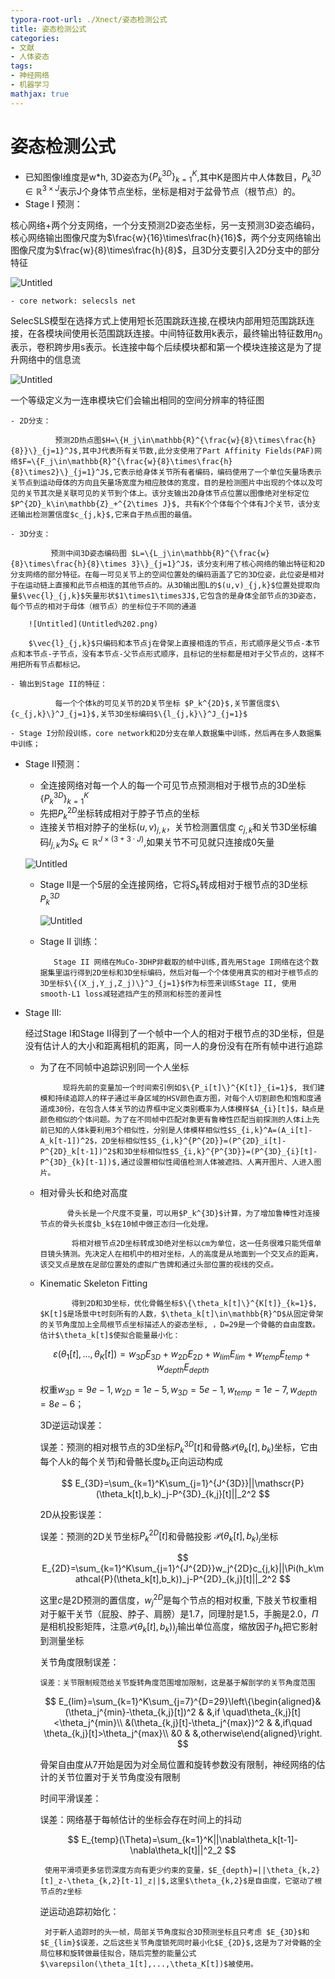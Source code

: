 ```yaml
---
typora-root-url: ./Xnect/姿态检测公式
title: 姿态检测公式
categories:
- 文献
- 人体姿态
tags:
- 神经网络
- 机器学习
mathjax: true
---
```





# 姿态检测公式

- 已知图像I维度是w*h, 3D姿态为$\{P^{3D}_k\}^K_{k=1}$,其中K是图片中人体数目，$P_k^{3D}\in\mathbb{R}^{3\times J}$表示J个身体节点坐标，坐标是相对于盆骨节点（根节点）的。
- Stage I 预测：
  

核心网络+两个分支网络，一个分支预测2D姿态坐标，另一支预测3D姿态编码，核心网络输出图像尺度为$\frac{w}{16}\times\frac{h}{16}$，两个分支网络输出图像尺度为$\frac{w}{8}\times\frac{h}{8}$，且3D分支要引入2D分支中的部分特征
    
![Untitled](Untitled.png)
    
    - core network: selecsls net
SelecSLS模型在选择方式上使用短长范围跳跃连接,在模块内部用短范围跳跃连接，在各模块间使用长范围跳跃连接。中间特征数用k表示，最终输出特征数用$n_0$表示，卷积跨步用s表示。长连接中每个后续模块都和第一个模块连接这是为了提升网络中的信息流
        
![Untitled](Untitled%201.png)
        
一个等级定义为一连串模块它们会输出相同的空间分辨率的特征图
        
    - 2D分支：
      
              预测2D热点图$H=\{H_j\in\mathbb{R}^{\frac{w}{8}\times\frac{h}{8}}\}_{j=1}^J$,其中J代表所有关节数,此分支使用了Part Affinity Fields(PAF)网络$F=\{F_j\in\mathbb{R}^{\frac{w}{8}\times\frac{h}{8}\times2}\}_{j=1}^J$,它表示给身体关节所有者编码，编码使用了一个单位矢量场表示关节点到运动母体的方向且矢量场宽度为相应肢体的宽度，目的是检测图片中出现的个体以及可见的关节其次是关联可见的关节到个体上。该分支输出2D身体节点位置以图像绝对坐标定位$P^{2D}_k\in\mathbb{Z}_+^{2\times J}$, 共有K个个体每个个体有J个关节，该分支还输出检测置信度$c_{j,k}$,它来自于热点图的最值。
        
    - 3D分支：
      
             预测中间3D姿态编码图 $L=\{L_j\in\mathbb{R}^{\frac{w}{8}\times\frac{h}{8}\times 3}\}_{j=1}^J$，该分支利用了核心网络的输出特征和2D分支网络的部分特征。在每一可见关节上的空间位置处的编码涵盖了它的3D位姿，此位姿是相对于在运动链上直接和此节点相连的其他节点的。从3D输出图L的$(u,v)_{j,k}$位置处提取向量$\vec{l}_{j,k}$矢量形状$1\times1\times3J$,它包含的是身体全部节点的3D姿态，每个节点的相对于母体（根节点）的坐标位于不同的通道
        
        ![Untitled](Untitled%202.png)
        
        $\vec{l}_{j,k}$只编码和本节点j在骨架上直接相连的节点，形式顺序是父节点-本节点和本节点-子节点，没有本节点-父节点形式顺序，且标记的坐标都是相对于父节点的，这样不用把所有节点都标记。
        
    - 输出到Stage II的特征：
      
              每一个个体k的可见关节的2D关节坐标 $P_k^{2D}$,关节置信度$\{c_{j,k}\}^J_{j=1}$,关节3D坐标编码$\{l_{j,k}\}^J_{j=1}$
        
    - Stage I分阶段训练，core network和2D分支在单人数据集中训练，然后再在多人数据集中训练；

- Stage II预测：
    - 全连接网络对每一个人的每一个可见节点预测相对于根节点的3D坐标$\{P_k^{3D}\}^K_{k=1}$
    - 先把$P_k^{2D}$坐标转成相对于脖子节点的坐标
    - 连接关节相对脖子的坐标$(u,v)_{j,k}$，关节检测置信度 $c_{j,k}$和关节3D坐标编码$l_{j,k}$为$S_k\in\mathbb{R}^{J\times(3+3\cdot J)}$,如果关节不可见就只连接成0矢量
    
    ![Untitled](Untitled%203.png)
    
    - Stage II是一个5层的全连接网络，它将$S_k$转成相对于根节点的3D坐标$P_k^{3D}$
      
        ![Untitled](Untitled%204.png)
        
    - Stage II 训练：
      
             Stage II 网络在MuCo-3DHP非截取的帧中训练,首先用Stage I网络在这个数据集里运行得到2D坐标和3D坐标编码，然后对每一个个体使用真实的相对于根节点的3D坐标$\{(X_j,Y_j,Z_j)\}^J_{j=1}$作为标签来训练Stage II, 使用smooth-L1 loss减轻遮挡产生的预测和标签的差异性
    
- Stage III:
  
    经过Stage I和Stage II得到了一个帧中一个人的相对于根节点的3D坐标，但是没有估计人的大小和距离相机的距离，同一人的身份没有在所有帧中进行追踪
    
    - 为了在不同帧中追踪识别同一个人坐标
      
               现将先前的变量加一个时间索引例如$\{P_i[t]\}^{K[t]}_{i=1}$, 我们建模和持续追踪人的样子通过半身区域的HSV颜色直方图，对每个人切割颜色和饱和度通道成30份，在包含人体关节的边界框中定义类别概率为人体模样$A_{i}[t]$，缺点是颜色相似的个体问题。为了在不同帧中匹配对象更有鲁棒性匹配当前探测的人体i上先前已知的人体k要利用3个相似性，分别是人体模样相似性$S_{i,k}^A=(A_i[t]-A_k[t-1])^2$，2D坐标相似性$S_{i,k}^{P^{2D}}=(P^{2D}_i[t]-P^{2D}_k[t-1])^2$和3D坐标相似性$S_{i,k}^{P^{3D}}=(P^{3D}_{i}[t]-P^{3D}_{k}[t-1])$,通过设置相似性阈值检测人体被遮挡、人离开图片、人进入图片。
        
    - 相对骨头长和绝对高度
      
                骨头长是一个尺度不变量，可以用$P_k^{3D}$计算，为了增加鲁棒性对连接节点的骨头长度$b_k$在10帧中做正态归一化处理。
                
                 将相对根节点2D坐标转成3D绝对坐标以cm为单位，这一任务很难只能凭借单目镜头猜测。先决定人在相机中的相对坐标，人的高度是从地面到一个交叉点的距离，该交叉点是放在足部位置处的虚拟广告牌和通过头部位置的视线的交点。
    
    
    - Kinematic Skeleton Fitting
      
                 得到2D和3D坐标，优化骨骼坐标$\{\theta_k[t]\}^{K[t]}_{k=1}$, $K[t]$是场景中t时刻所有的人数，$\theta_k[t]\in\mathbb{R}^D$从固定骨架的关节角度加上全局根节点坐标描述人的姿态坐标, ，D=29是一个骨骼的自由度数。估计$\theta_k[t]$使拟合能量最小化：
        
        $$
        \varepsilon(\theta_1[t],...,\theta_K[t])=w_{3D}E_{3D}+w_{2D}E_{2D}+w_{lim}E_{lim}+w_{temp}E_{temp}+w_{depth}E_{depth}
        $$
        
        权重$w_{3D}=9e-1, w_{2D}=1e-5, w_{3D}=5e-1, w_{temp}=1e-7, w_{depth}=8e-6$；
        
        3D逆运动误差：
        
        误差：预测的相对根节点的3D坐标$P^{3D}_k[t]$和骨骼$\mathscr{P}(\theta_k[t],b_k)$坐标，它由每个人k的每个关节j和骨骼长度$b_k$正向运动构成
        
        $$
        E_{3D}=\sum_{k=1}^K\sum_{j=1}^{J^{3D}}||\mathscr{P}(\theta_k[t],b_k)_j-P^{3D}_{k,j}[t]||_2^2
        $$
        
        2D从投影误差：
        
        误差：预测的2D关节坐标$P^{2D}_k[t]$和骨骼投影 $\mathcal{P}(\theta_k[t],b_k)_j$坐标
        
        $$
        E_{2D}=\sum_{k=1}^K\sum_{j=1}^{J^{2D}}w_j^{2D}c_{j,k}||\Pi(h_k\mathcal{P}(\theta_k[t],b_k))_j-P^{2D}_{k,j}[t]||_2^2
        $$
        
        这里$c$是2D预测的置信度，$w_j^{2D}$是每个节点的相对权重, 下肢关节权重相对于躯干关节（屁股、脖子、肩膀）是1.7，同理肘是1.5，手腕是2.0，$\Pi$是相机投影矩阵，注意$\mathcal{P}(\theta_k[t],b_k))_j$输出单位高度，缩放因子$h_k$把它影射到测量坐标
        
        关节角度限制误差：
        
          误差：关节限制规范给关节旋转角度范围增加限制，这是基于解剖学的关节角度范围
        
        $$
        E_{lim}=\sum_{k=1}^K\sum_{j=7}^{D=29}\left\{\begin{aligned}&(\theta_j^{min}-\theta_{k,j}[t])^2 & &,if \quad\theta_{k,j}[t]<\theta_j^{min}\\ &(\theta_{k,j}[t]-\theta_j^{max})^2  & &,if\quad \theta_{k,j}[t]>\theta_j^{max}\\ &0 & &,otherwise\end{aligned}\right.
        $$
        
        骨架自由度从7开始是因为对全局位置和旋转参数没有限制，神经网络的估计的关节位置对于关节角度没有限制
        
        时间平滑误差：
        
        误差：网络基于每帧估计的坐标会存在时间上的抖动
        
        $$
        E_{temp}(\Theta)=\sum_{k=1}^K||\nabla\theta_k[t-1]-\nabla\theta_k[t]||^2_2
        $$
        
           使用平滑项更多惩罚深度方向有更少约束的变量，$E_{depth}=||\theta_{k,2}[t]_z-\theta_{k,2}[t-1]_z||$,这里$\theta_{k,2}$是自由度，它驱动了根节点的z坐标
        
        逆运动追踪初始化：
        
           对于新人追踪时的头一帧，局部关节角度拟合3D预测坐标且只考虑 $E_{3D}$和$E_{lim}$误差，之后这些关节角度锁死同时最小化$E_{2D}$,这是为了对骨骼的全局位移和旋转做最佳拟合，随后完整的能量公式$\varepsilon(\theta_1[t],...,\theta_K[t])$被使用。